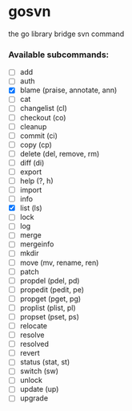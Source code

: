 # gosvn

the go library bridge svn command

### Available subcommands:

 - [ ]  add
 - [ ]  auth
 - [x]  blame (praise, annotate, ann)
 - [ ]  cat
 - [ ]  changelist (cl)
 - [ ]  checkout (co)
 - [ ]  cleanup
 - [ ]  commit (ci)
 - [ ]  copy (cp)
 - [ ]  delete (del, remove, rm)
 - [ ]  diff (di)
 - [ ]  export
 - [ ]  help (?, h)
 - [ ]  import
 - [ ]  info
 - [x]  list (ls)
 - [ ]  lock
 - [ ]  log
 - [ ]  merge
 - [ ]  mergeinfo
 - [ ]  mkdir
 - [ ]  move (mv, rename, ren)
 - [ ]  patch
 - [ ]  propdel (pdel, pd)
 - [ ]  propedit (pedit, pe)
 - [ ]  propget (pget, pg)
 - [ ]  proplist (plist, pl)
 - [ ]  propset (pset, ps)
 - [ ]  relocate
 - [ ]  resolve
 - [ ]  resolved
 - [ ]  revert
 - [ ]  status (stat, st)
 - [ ]  switch (sw)
 - [ ]  unlock
 - [ ]  update (up)
 - [ ]  upgrade
